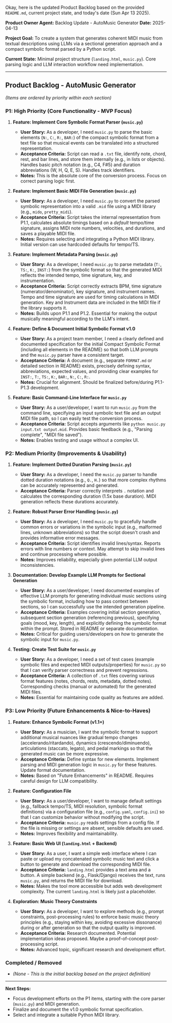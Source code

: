 Okay, here is the updated Product Backlog based on the provided `README.md`, current project state, and today's date (Sun Apr 13 2025).

**Product Owner Agent:** Backlog Update - AutoMusic Generator
**Date:** 2025-04-13

**Project Goal:** To create a system that generates coherent MIDI music from textual descriptions using LLMs via a sectional generation approach and a compact symbolic format parsed by a Python script.

**Current State:** Minimal project structure (`landing.html`, `music.py`). Core parsing logic and LLM interaction workflow need implementation.

---

## Product Backlog - AutoMusic Generator

*(Items are ordered by priority within each section)*

### P1: High Priority (Core Functionality - MVP Focus)

1.  **Feature: Implement Core Symbolic Format Parser (`music.py`)**
    *   **User Story:** As a developer, I need `music.py` to parse the basic elements (`N:`, `C:`, `R:`, `BAR:`) of the compact symbolic format from a text file so that musical events can be translated into a structured representation.
    *   **Acceptance Criteria:** Script can read a `.txt` file, identify note, chord, rest, and bar lines, and store them internally (e.g., in lists or objects). Handles basic pitch notation (e.g., C4, F#5) and duration abbreviations (W, H, Q, E, S). Handles track identifiers.
    *   **Notes:** This is the absolute core of the conversion process. Focus on correct parsing logic first.

2.  **Feature: Implement Basic MIDI File Generation (`music.py`)**
    *   **User Story:** As a developer, I need `music.py` to convert the parsed symbolic representation into a valid `.mid` file using a MIDI library (e.g., `mido`, `pretty_midi`).
    *   **Acceptance Criteria:** Script takes the internal representation from P1.1, calculates absolute timings based on a *default* tempo/time signature, assigns MIDI note numbers, velocities, and durations, and saves a playable MIDI file.
    *   **Notes:** Requires selecting and integrating a Python MIDI library. Initial version can use hardcoded defaults for tempo/TS.

3.  **Feature: Implement Metadata Parsing (`music.py`)**
    *   **User Story:** As a developer, I need `music.py` to parse metadata (`T:`, `TS:`, `K:`, `INST:`) from the symbolic format so that the generated MIDI reflects the intended tempo, time signature, key, and instrumentation.
    *   **Acceptance Criteria:** Script correctly extracts BPM, time signature (numerator/denominator), key signature, and instrument names. Tempo and time signature are used for timing calculations in MIDI generation. Key and Instrument data are included in the MIDI file if the library supports it.
    *   **Notes:** Builds upon P1.1 and P1.2. Essential for making the output musically meaningful according to the LLM's intent.

4.  **Feature: Define & Document Initial Symbolic Format v1.0**
    *   **User Story:** As a project team member, I need a clearly defined and documented specification for the initial Compact Symbolic Format (including all elements in the README) so that both LLM prompts and the `music.py` parser have a consistent target.
    *   **Acceptance Criteria:** A document (e.g., separate `FORMAT.md` or detailed section in README) exists, precisely defining syntax, abbreviations, expected values, and providing clear examples for `INST:`, `T:`, `TS:`, `K:`, `BAR:`, `N:`, `C:`, `R:`.
    *   **Notes:** Crucial for alignment. Should be finalized before/during P1.1-P1.3 development.

5.  **Feature: Basic Command-Line Interface for `music.py`**
    *   **User Story:** As a user/developer, I want to run `music.py` from the command line, specifying an input symbolic text file and an output MIDI file path, so I can easily test the conversion process.
    *   **Acceptance Criteria:** Script accepts arguments like `python music.py input.txt output.mid`. Provides basic feedback (e.g., "Parsing complete", "MIDI file saved").
    *   **Notes:** Enables testing and usage without a complex UI.

### P2: Medium Priority (Improvements & Usability)

1.  **Feature: Implement Dotted Duration Parsing (`music.py`)**
    *   **User Story:** As a developer, I need the `music.py` parser to handle dotted duration notations (e.g., `Q.`, `H.`) so that more complex rhythms can be accurately represented and generated.
    *   **Acceptance Criteria:** Parser correctly interprets `.` notation and calculates the corresponding duration (1.5x base duration). MIDI generation reflects these durations accurately.

2.  **Feature: Robust Parser Error Handling (`music.py`)**
    *   **User Story:** As a developer, I need `music.py` to gracefully handle common errors or variations in the symbolic input (e.g., malformed lines, unknown abbreviations) so that the script doesn't crash and provides informative error messages.
    *   **Acceptance Criteria:** Script identifies invalid lines/syntax. Reports errors with line numbers or context. May attempt to skip invalid lines and continue processing where possible.
    *   **Notes:** Improves reliability, especially given potential LLM output inconsistencies.

3.  **Documentation: Develop Example LLM Prompts for Sectional Generation**
    *   **User Story:** As a user/developer, I need documented examples of effective LLM prompts for generating individual music sections using the symbolic format, including how to pass context between sections, so I can successfully use the intended generation pipeline.
    *   **Acceptance Criteria:** Examples covering initial section generation, subsequent section generation (referencing previous), specifying goals (mood, key, length), and explicitly defining the symbolic format within the prompt. Stored in README or separate documentation.
    *   **Notes:** Critical for guiding users/developers on *how* to generate the symbolic input for `music.py`.

4.  **Testing: Create Test Suite for `music.py`**
    *   **User Story:** As a developer, I need a set of test cases (example symbolic files and expected MIDI outputs/properties) for `music.py` so that I can verify parser correctness and prevent regressions.
    *   **Acceptance Criteria:** A collection of `.txt` files covering various format features (notes, chords, rests, metadata, dotted notes). Corresponding checks (manual or automated) for the generated MIDI files.
    *   **Notes:** Essential for maintaining code quality as features are added.

### P3: Low Priority (Future Enhancements & Nice-to-Haves)

1.  **Feature: Enhance Symbolic Format (v1.1+)**
    *   **User Story:** As a musician, I want the symbolic format to support additional musical nuances like gradual tempo changes (accelerando/ritardando), dynamics (crescendo/diminuendo), articulations (staccato, legato), and pedal markings so that the generated music can be more expressive.
    *   **Acceptance Criteria:** Define syntax for new elements. Implement parsing and MIDI generation logic in `music.py` for these features. Update format documentation.
    *   **Notes:** Based on "Future Enhancements" in README. Requires careful design for LLM compatibility.

2.  **Feature: Configuration File**
    *   **User Story:** As a user/developer, I want to manage default settings (e.g., fallback tempo/TS, MIDI resolution, symbolic format definitions) via a configuration file (e.g., `config.yaml`, `config.ini`) so that I can customize behavior without modifying the script.
    *   **Acceptance Criteria:** `music.py` reads settings from a config file. If the file is missing or settings are absent, sensible defaults are used.
    *   **Notes:** Improves flexibility and maintainability.

3.  **Feature: Basic Web UI (`landing.html` + Backend)**
    *   **User Story:** As a user, I want a simple web interface where I can paste or upload my concatenated symbolic music text and click a button to generate and download the corresponding MIDI file.
    *   **Acceptance Criteria:** `landing.html` provides a text area and a button. A simple backend (e.g., Flask/Django) receives the text, runs `music.py`, and returns the MIDI file for download.
    *   **Notes:** Makes the tool more accessible but adds web development complexity. The current `landing.html` is likely just a placeholder.

4.  **Exploration: Music Theory Constraints**
    *   **User Story:** As a developer, I want to explore methods (e.g., prompt constraints, post-processing rules) to enforce basic music theory principles (e.g., staying within key, avoiding excessive dissonance) during or after generation so that the output quality is improved.
    *   **Acceptance Criteria:** Research documented. Potential implementation ideas proposed. Maybe a proof-of-concept post-processing script.
    *   **Notes:** Advanced topic, significant research and development effort.

### Completed / Removed

*   *(None - This is the initial backlog based on the project definition)*

---

**Next Steps:**

*   Focus development efforts on the P1 items, starting with the core parser (`music.py`) and MIDI generation.
*   Finalize and document the v1.0 symbolic format specification.
*   Select and integrate a suitable Python MIDI library.